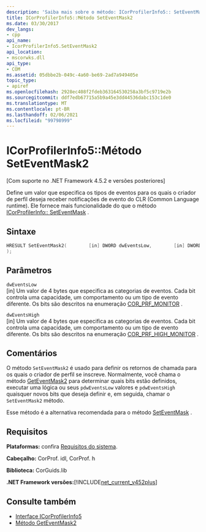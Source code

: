 ```yaml
---
description: 'Saiba mais sobre o método: ICorProfilerInfo5:: SetEventMask2'
title: ICorProfilerInfo5::Método SetEventMask2
ms.date: 03/30/2017
dev_langs:
- cpp
api_name:
- IcorProfilerInfo5.SetEventMask2
api_location:
- mscorwks.dll
api_type:
- COM
ms.assetid: 05dbbe2b-049c-4a60-be69-2ad7a949405e
topic_type:
- apiref
ms.openlocfilehash: 2928ec408f2fdeb363164530258a3bf5c9719e2b
ms.sourcegitcommit: ddf7edb67715a5b9a45e3dd44536dabc153c1de0
ms.translationtype: MT
ms.contentlocale: pt-BR
ms.lasthandoff: 02/06/2021
ms.locfileid: "99798999"
---
```

# <a name="icorprofilerinfo5seteventmask2-method"></a>ICorProfilerInfo5::Método SetEventMask2

[Com suporte no .NET Framework 4.5.2 e versões posteriores]  
  
 Define um valor que especifica os tipos de eventos para os quais o criador de perfil deseja receber notificações de evento do CLR (Common Language runtime). Ele fornece mais funcionalidade do que o método [ICorProfilerInfo:: SetEventMask](icorprofilerinfo-seteventmask-method.md) .  
  
## <a name="syntax"></a>Sintaxe  
  
```cpp
HRESULT SetEventMask2(        [in] DWORD dwEventsLow,        [in] DWORD dwEventsHigh  
);  
```  
  
## <a name="parameters"></a>Parâmetros  

 `dwEventsLow`  
 [in] Um valor de 4 bytes que especifica as categorias de eventos. Cada bit controla uma capacidade, um comportamento ou um tipo de evento diferente. Os bits são descritos na enumeração [COR_PRF_MONITOR](cor-prf-monitor-enumeration.md) .  
  
 `dwEventsHigh`  
 [in] Um valor de 4 bytes que especifica as categorias de eventos.  Cada bit controla uma capacidade, um comportamento ou um tipo de evento diferente. Os bits são descritos na enumeração [COR_PRF_HIGH_MONITOR](cor-prf-high-monitor-enumeration.md) .  
  
## <a name="remarks"></a>Comentários  

 O método `SetEventMask2` é usado para definir os retornos de chamada para os quais o criador de perfil se inscreve. Normalmente, você chama o método [GetEventMask2](icorprofilerinfo5-geteventmask2-method.md) para determinar quais bits estão definidos, executar uma lógica ou seus `pdwEventsLow` valores e `pdwEventsHigh` quaisquer novos bits que deseja definir e, em seguida, chamar o `SetEventMask2` método.  
  
 Esse método é a alternativa recomendada para o método [SetEventMask](icorprofilerinfo-seteventmask-method.md) .  
  
## <a name="requirements"></a>Requisitos  

 **Plataformas:** confira [Requisitos do sistema](../../get-started/system-requirements.md).  
  
 **Cabeçalho:** CorProf. idl, CorProf. h  
  
 **Biblioteca:** CorGuids.lib  
  
 **.NET Framework versões:**[!INCLUDE[net_current_v452plus](../../../../includes/net-current-v452plus-md.md)]  
  
## <a name="see-also"></a>Consulte também

- [Interface ICorProfilerInfo5](icorprofilerinfo5-interface.md)
- [Método GetEventMask2](icorprofilerinfo5-geteventmask2-method.md)
